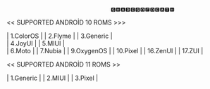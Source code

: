                                      🆂🅷🅰🅳🅴🆂🅾🅵🅳🅴🅰🆃🅷


 
  <<   SUPPORTED ANDROİD 10 ROMS >>> 

| 1.ColorOS               |
| 2.Flyme                 |
| 3.Generic               |                                                         
| 4.JoyUI                 |
| 5.MIUI                  |                              
| 6.Moto                  |
| 7.Nubia                 |
| 9.OxygenOS              |
| 10.Pixel                |
| 16.ZenUI                |
| 17.ZUI                  |
                             
                             
  << SUPPORTED ANDROİD 11 ROMS >>      
  
| 1.Generic |
| 2.MIUI    |
| 3.Pixel   |   
